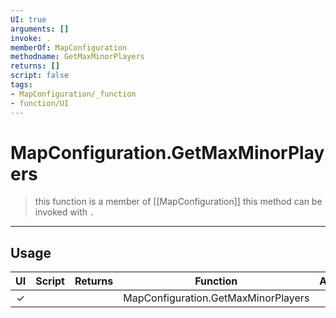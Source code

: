 ```yaml
---
UI: true
arguments: []
invoke: .
memberOf: MapConfiguration
methodname: GetMaxMinorPlayers
returns: []
script: false
tags:
- MapConfiguration/_function
- function/UI
---
```

# MapConfiguration.GetMaxMinorPlayers
> this function is a member of [[MapConfiguration]]
> this method can be invoked with `.`
-----
## Usage
|  UI | Script | Returns | Function | Arguments |
|:---:|:------:|-------:|:--------:|:---------|
|✓| ||MapConfiguration.GetMaxMinorPlayers||
